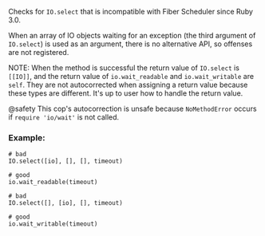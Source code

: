 Checks for `IO.select` that is incompatible with Fiber Scheduler since Ruby 3.0.

When an array of IO objects waiting for an exception (the third argument of `IO.select`)
is used as an argument, there is no alternative API, so offenses are not registered.

NOTE: When the method is successful the return value of `IO.select` is `[[IO]]`,
and the return value of `io.wait_readable` and `io.wait_writable` are `self`.
They are not autocorrected when assigning a return value because these types are different.
It's up to user how to handle the return value.

@safety
    This cop's autocorrection is unsafe because `NoMethodError` occurs
    if `require 'io/wait'` is not called.

### Example:

    # bad
    IO.select([io], [], [], timeout)

    # good
    io.wait_readable(timeout)

    # bad
    IO.select([], [io], [], timeout)

    # good
    io.wait_writable(timeout)
